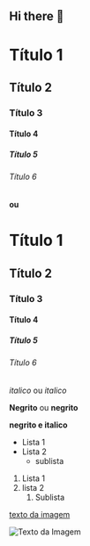 ## Hi there 👋

<!-- Cabeçalhos -->

# Título 1
## Título 2
### Título 3
#### Título 4
##### Título 5
###### Título 6

**ou**

<h1> Título 1 </h1>
<h2> Título 2 </h2>
<h3> Título 3 </h3>
<h4> Título 4 </h4>
<h5> Título 5 </h5>
<h6> Título 6 </h6>

*italico* ou _italico_

**Negrito** ou __negrito__

__negrito e italico__

- Lista 1 
- Lista 2
    - sublista

1. Lista 1
2. lista 2
    1. Sublista

[texto da imagem](https://neilpatel.com/wp-content/uploads/2017/12/codigos-html-para-paginas-web.jpg)

![Texto da Imagem](https://assets-global.website-files.com/5d4955a615f2c1cba8fdc3f9/623dda7e41299b3cacaacc16_HTML_Blog-scaled-p-1600.jpeg)





<!--
**RafaelApolinario90/RafaelApolinario90** is a ✨ _special_ ✨ repository because its `README.md` (this file) appears on your GitHub profile.

Here are some ideas to get you started:

- 🔭 I’m currently working on ...
- 🌱 I’m currently learning ...
- 👯 I’m looking to collaborate on ...
- 🤔 I’m looking for help with ...
- 💬 Ask me about ...
- 📫 How to reach me: ...
- 😄 Pronouns: ...
- ⚡ Fun fact: ...
-->
